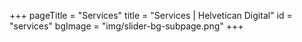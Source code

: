+++
pageTitle = "Services"
title = "Services | Helvetican Digital"
id = "services"
bgImage = "img/slider-bg-subpage.png"
+++